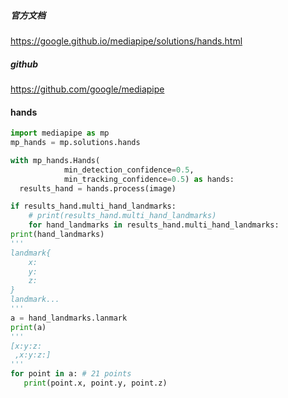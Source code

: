 ##### 官方文档

https://google.github.io/mediapipe/solutions/hands.html

##### github

https://github.com/google/mediapipe



#### hands

```python
import mediapipe as mp
mp_hands = mp.solutions.hands

with mp_hands.Hands(
            min_detection_confidence=0.5,
            min_tracking_confidence=0.5) as hands:
  results_hand = hands.process(image)

if results_hand.multi_hand_landmarks:
    # print(results_hand.multi_hand_landmarks)
    for hand_landmarks in results_hand.multi_hand_landmarks:
print(hand_landmarks)
'''
landmark{
    x: 
    y:
    z:
}
landmark...
'''
a = hand_landmarks.lanmark
print(a)
'''
[x:y:z:
 ,x:y:z:]
'''
for point in a: # 21 points
   print(point.x, point.y, point.z)
```

